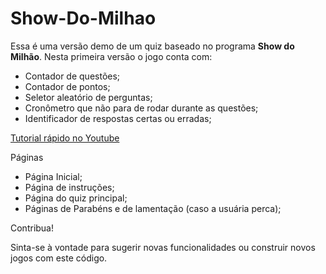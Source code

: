 # Show-Do-Milhao
Essa é uma versão demo de um quiz baseado no programa **Show do Milhão**. Nesta primeira versão o jogo conta com:

- Contador de questões;
- Contador de pontos;
- Seletor aleatório de perguntas;
- Cronômetro que não para de rodar durante as questões;
- Identificador de respostas certas ou erradas;

[Tutorial rápido no Youtube](https://youtu.be/8d1acBT48nY)

Páginas

- Página Inicial;
- Página de instruções;
- Página do quiz principal;
- Páginas de Parabéns e de lamentação (caso a usuária perca);

Contribua!

Sinta-se à vontade para sugerir novas funcionalidades ou construir novos jogos com este código.
